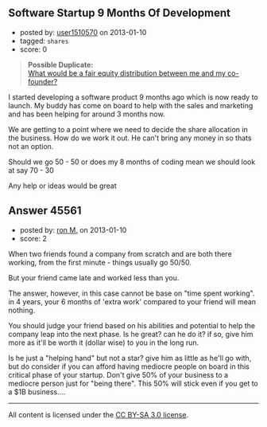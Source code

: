 ## Software Startup 9 Months Of Development

- posted by: [user1510570](https://stackexchange.com/users/-1/22483-user1510570) on 2013-01-10
- tagged: `shares`
- score: 0

> **Possible Duplicate:**  
> [What would be a fair equity distribution between me and my co-founder?](http://answers.onstartups.com/questions/6647/what-would-be-a-fair-equity-distribution-between-me-and-my-co-founder)  

<!-- End of automatically inserted text -->

I started developing a software product 9 months ago which is now ready to launch. My buddy has come on board to help with the sales and marketing and has been helping for around 3 months now.

We are getting to a point where we need to decide the share allocation in the business. How do we work it out. He can't bring any money in so thats not an option.

Should we go 50 - 50 or does my 8 months of coding mean we should look at say 70 - 30 

Any help or ideas would be great


## Answer 45561

- posted by: [ron M.](https://stackexchange.com/users/-1/2122-ron-m) on 2013-01-10
- score: 2

When two friends found a company from scratch and are both there working, from the first minute - things usually go 50/50.

But your friend came late and worked less than you.


The answer, however, in this case cannot be base on "time spent working". in 4 years, your 6 months of 'extra work' compared to your friend will mean nothing. 

You should judge your friend based on his abilities and potential to help the company leap into the next phase. Is he great? can he do it? if so, give him more as it'll be worth it (dollar wise) to you in the long run. 

Is he just a "helping hand" but not a star? give him as little as he'll go with, but do consider if you can afford having mediocre people on board in this critical phase of your startup. Don't give 50% of your business to a mediocre person just for "being there". This 50% will stick even if you get to a $1B business.... 



---

All content is licensed under the [CC BY-SA 3.0 license](https://creativecommons.org/licenses/by-sa/3.0/).

